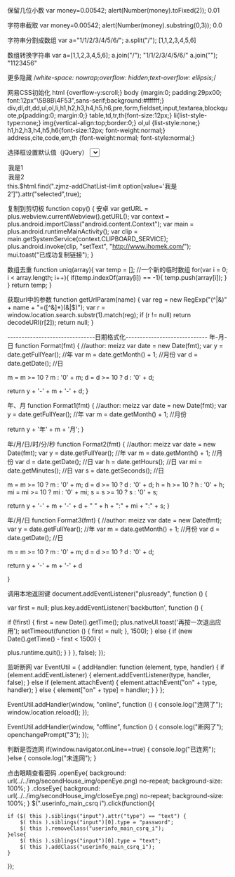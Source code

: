 保留几位小数
var money=0.00542;
alert(Number(money).toFixed(2));
0.01

字符串截取
var money=0.00542;
alert(Number(money).substring(0,3));
0.0

字符串分割成数组
var a="1/1/2/3/4/5/6/";
a.split("/");
[1,1,2,3,4,5,6]

数组转换字符串
var a=[1,1,2,3,4,5,6];
a.join("/");
"1/1/2/3/4/5/6/"
a.join("");
"1123456"

更多隐藏
/*white-space: nowrap;overflow: hidden;text-overflow: ellipsis;*/

网易CSS初始化
 html {overflow-y:scroll;}
 body {margin:0; padding:29px00; font:12px"\5B8B\4F53",sans-serif;background:#ffffff;}
 div,dl,dt,dd,ul,ol,li,h1,h2,h3,h4,h5,h6,pre,form,fieldset,input,textarea,blockquote,p{padding:0; margin:0;}
 table,td,tr,th{font-size:12px;}
 li{list-style-type:none;}
 img{vertical-align:top;border:0;}
 ol,ul {list-style:none;}
 h1,h2,h3,h4,h5,h6{font-size:12px; font-weight:normal;}
 address,cite,code,em,th {font-weight:normal; font-style:normal;}

选择框设置默认值（jQuery）
<select name="chose" id="chose">
<option value="one"elected="selected">我是1</option>
<option value="two">我是2</option>
</select>
this.$html.find(".zjmz-addChatList-limit option[value='我是2']").attr("selected",true);


复制到剪切板
function copy() {
安卓
 var getURL = plus.webview.currentWebview().getURL();
var context = plus.android.importClass("android.content.Context");
var main = plus.android.runtimeMainActivity();
var clip = main.getSystemService(context.CLIPBOARD_SERVICE);
plus.android.invoke(clip, "setText", "http://www.ihomek.com/");
mui.toast("已成功复制链接");
}


数组去重
function uniq(array){
var temp = []; //一个新的临时数组
for(var i = 0; i < array.length; i++){
if(temp.indexOf(array[i]) == -1){
temp.push(array[i]);
}
}
return temp;
}


获取url中的参数
function getUrlParam(name) {
var reg = new RegExp("(^|&)" +
name + "=([^&]*)(&|$)");
var r = window.location.search.substr(1).match(reg);
if (r != null) return decodeURI(r[2]);
return null;
}

-------------------------------日期格式化-----------------------------
年-月-日
function Format(fmt) { //author: meizz 
var date = new Date(fmt);
var y = date.getFullYear(); //年 
var m = date.getMonth() + 1; //月份
var d = date.getDate(); //日 

m = m >= 10 ? m : '0' + m;
d = d >= 10 ? d : '0' + d;

return y + '-' + m + '-' + d;
}

年、月
function Format1(fmt) { //author: meizz 
var date = new Date(fmt);
var y = date.getFullYear(); //年 
var m = date.getMonth() + 1; //月份

return y + '年' + m + '月';
}

年/月/日/时/分/秒
function Format2(fmt) { //author: meizz
var date = new Date(fmt);
var y = date.getFullYear(); //年
var m = date.getMonth() + 1; //月份
var d = date.getDate(); //日
var h = date.getHours(); //日
var mi = date.getMinutes(); //日
var s = date.getSeconds(); //日

m = m >= 10 ? m : '0' + m;
d = d >= 10 ? d : '0' + d;
h = h >= 10 ? h : '0' + h;
mi = mi >= 10 ? mi : '0' + mi;
s = s >= 10 ? s : '0' + s;

return y + '-' + m + '-' + d + " " + h + ":" + mi + ":" + s;
}

年/月/日
function Format3(fmt) { //author: meizz
var date = new Date(fmt);
var y = date.getFullYear(); //年
var m = date.getMonth() + 1; //月份
var d = date.getDate(); //日
<!-- var h = date.getHours(); 日
var mi = date.getMinutes(); 日
var s = date.getSeconds(); 日 -->

m = m >= 10 ? m : '0' + m;
d = d >= 10 ? d : '0' + d;
<!-- h = h >= 10 ? h : '0' + h;
mi = mi >= 10 ? mi : '0' + mi;
s = s >= 10 ? s : '0' + s; -->

<!-- return y + '-' + m + '-' + d + " " + h + ":" + mi + ":" + s; -->
return y + '-' + m + '-' + d

}


调用本地返回键
document.addEventListener("plusready", function () {

var first = null;
plus.key.addEventListener('backbutton', function () {

if (!first) {
first = new Date().getTime();
plus.nativeUI.toast('再按一次退出应用');
setTimeout(function () {
first = null;
}, 1500);
} else {
if (new Date().getTime() - first < 1500) {

plus.runtime.quit();
}
}
}, false);
});

监听断网
var EventUtil = {
addHandler: function (element, type, handler) {
if (element.addEventListener) {
element.addEventListener(type, handler, false);
} else if (element.attachEvent) {
element.attachEvent("on" + type, handler);
} else {
element["on" + type] = handler;
}
}
};

EventUtil.addHandler(window, "online", function () {
 console.log("连网了");
window.location.reload();
});

EventUtil.addHandler(window, "offline", function () {
 console.log("断网了");
openchangePrompt("3");
});

判断是否连网
 if(window.navigator.onLine==true) {
 console.log("已连网");
 }else {
 console.log("未连网");
 }


点击眼睛查看密码
<span class="openEye changeEye"></span>
.openEye{
	background: url(../../img/secondHouse_img/openEye.png) no-repeat;
    background-size: 100%;
}
.closeEye{
	background: url(../../img/secondHouse_img/closeEye.png) no-repeat;
    background-size: 100%;
}
 $(".userinfo_main_csrq i").click(function(){

    if ($( this ).siblings("input").attr("type") == "text") {
        $( this ).siblings("input")[0].type = "password";  
        $( this ).removeClass("userinfo_main_csrq_i");   
    }else{
        $( this ).siblings("input")[0].type = "text"; 
        $( this ).addClass("userinfo_main_csrq_i");   
    }   
});